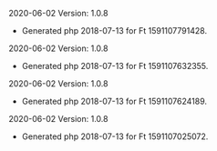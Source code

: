 2020-06-02 Version: 1.0.8
- Generated php 2018-07-13 for Ft 1591107791428.

2020-06-02 Version: 1.0.8
- Generated php 2018-07-13 for Ft 1591107632355.

2020-06-02 Version: 1.0.8
- Generated php 2018-07-13 for Ft 1591107624189.

2020-06-02 Version: 1.0.8
- Generated php 2018-07-13 for Ft 1591107025072.

